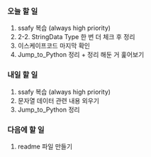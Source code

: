 ### 오늘 할 일
1. ssafy 복습 (always high priority)
2. 2-2. StringData Type 한 번 더 체크 후 정리
3. 이스케이프코드 마지막 확인
4. Jump_to_Python 정리 + 정리 해둔 거 훑어보기

### 내일 할 일
1. ssafy 복습 (always high priority)
2. 문자열 데이터 관련 내용 외우기
3. Jump_to_Python 정리

### 다음에 할 일
1. readme 파일 만들기